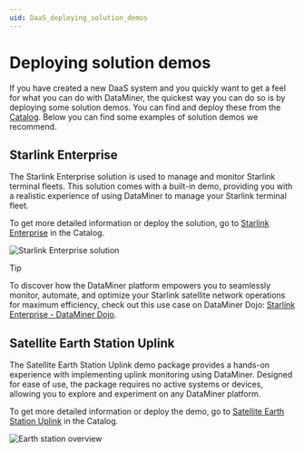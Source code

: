 ```yaml
---
uid: DaaS_deploying_solution_demos
---
```


# Deploying solution demos

If you have created a new DaaS system and you quickly want to get a feel for what you can do with DataMiner, the quickest way you can do so is by deploying some solution demos. You can find and deploy these from the [Catalog](xref:About_the_Catalog_app). Below you can find some examples of solution demos we recommend.

## Starlink Enterprise

The Starlink Enterprise solution is used to manage and monitor Starlink terminal fleets. This solution comes with a built-in demo, providing you with a realistic experience of using DataMiner to manage your Starlink terminal fleet.

To get more detailed information or deploy the solution, go to [Starlink Enterprise](https://catalog.dataminer.services/details/66a4c259-0fb1-4c27-aede-8bbd3a4925d0) in the Catalog.

![Starlink Enterprise solution](~/dataminer/images/Starlink_enterprise_overview.gif)

> [!TIP]
> To discover how the DataMiner platform empowers you to seamlessly monitor, automate, and optimize your Starlink satellite network operations for maximum efficiency, check out this use case on DataMiner Dojo: [Starlink Enterprise - DataMiner Dojo](https://community.dataminer.services/use-case/starlink-enterprise/).

## Satellite Earth Station Uplink

The Satellite Earth Station Uplink demo package provides a hands-on experience with implementing uplink monitoring using DataMiner. Designed for ease of use, the package requires no active systems or devices, allowing you to explore and experiment on any DataMiner platform.

To get more detailed information or deploy the demo, go to [Satellite Earth Station Uplink](https://catalog.dataminer.services/details/c8adec4a-e7be-47a4-b7a4-e574e0381fe6) in the Catalog.

![Earth station overview](~/dataminer/images/GroundStationOverview.gif)
